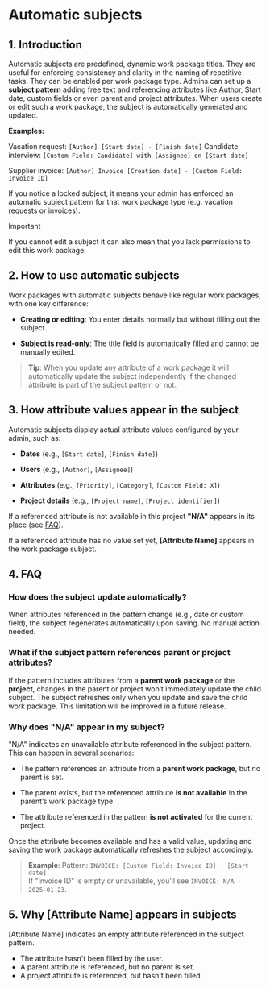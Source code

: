 # Automatic subjects

## 1. Introduction

Automatic subjects are predefined, dynamic work package titles. They are useful for enforcing consistency and clarity in the naming of repetitive tasks. They can be enabled per work package type. Admins can set up a **subject pattern** adding free text and referencing attributes like Author, Start date, custom fields or even parent and project attributes. When users create or edit such a work package, the subject is automatically generated and updated.

**Examples:**

Vacation request: `[Author] [Start date] - [Finish date]`
Candidate interview: `[Custom Field: Candidate] with [Assignee] on [Start date]`

Supplier invoice: `[Author] Invoice [Creation date] - [Custom Field: Invoice ID]`

If you notice a locked subject, it means your admin has enforced an automatic subject pattern for that work package type (e.g. vacation requests or invoices). 

> [!IMPORTANT]
> If you cannot edit a subject it can also mean that you lack permissions to edit this work package. 

## 2. How to use automatic subjects

Work packages with automatic subjects behave like regular work packages, with one key difference:

*   **Creating or editing**: You enter details normally but without filling out the subject.

*   **Subject is read-only**: The title field is automatically filled and cannot be manually edited.


> **Tip**: When you update any attribute of a work package it will automatically update the subject independently if the changed attribute is part of the subject pattern or not.

## 3. How attribute values appear in the subject

Automatic subjects display actual attribute values configured by your admin, such as:

*   **Dates** (e.g., `[Start date]`, `[Finish date]`)

*   **Users** (e.g., `[Author]`, `[Assignee]`)

*   **Attributes** (e.g., `[Priority]`, `[Category]`, `[Custom Field: X]`)

*   **Project details** (e.g., `[Project name]`, `[Project identifier]`)

If a referenced attribute is not available in this project **&quot;N/A&quot;** appears in its place (see [FAQ](https://community.openproject.org/#4-faq)).

If a referenced attribute has no value set yet, **[Attribute Name]** appears in the work package subject.


## 4. FAQ

### How does the subject update automatically?

When attributes referenced in the pattern change (e.g., date or custom field), the subject regenerates automatically upon saving. No manual action needed.

### What if the subject pattern references parent or project attributes?

If the pattern includes attributes from a **parent work package** or the **project**, changes in the parent or project won’t immediately update the child subject. The subject refreshes only when you update and save the child work package. This limitation will be improved in a future release.

### Why does &quot;N/A&quot; appear in my subject?

&quot;N/A&quot; indicates an unavailable attribute referenced in the subject pattern. This can happen in several scenarios:


*   The pattern references an attribute from a **parent work package**, but no parent is set.

*   The parent exists, but the referenced attribute **is not available** in the parent’s work package type.

*   The attribute referenced in the pattern **is not activated** for the current project.


Once the attribute becomes available and has a valid value, updating and saving the work package automatically refreshes the subject accordingly.

> **Example**: Pattern: `INVOICE: [Custom Field: Invoice ID] - [Start date]`  
> If &quot;Invoice ID&quot; is empty or unavailable, you’ll see `INVOICE: N/A - 2025-01-23`.

## 5. Why [Attribute Name] appears in subjects

[Attribute Name] indicates an empty attribute referenced in the subject pattern.

- The attribute hasn't been filled by the user.
- A parent attribute is referenced, but no parent is set.
- A project attribute is referenced, but hasn't been filled.

